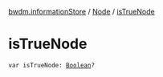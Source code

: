 [bwdm.informationStore](../index.md) / [Node](index.md) / [isTrueNode](./is-true-node.md)

# isTrueNode

`var isTrueNode: `[`Boolean`](https://kotlinlang.org/api/latest/jvm/stdlib/kotlin/-boolean/index.html)`?`